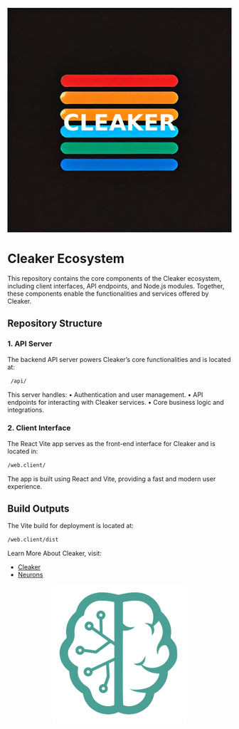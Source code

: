 ![Cleaker](./web.client/public/assets/CLEAKER_.png)

# Cleaker Ecosystem

This repository contains the core components of the Cleaker ecosystem, including client interfaces, API endpoints, and Node.js modules. Together, these components enable the functionalities and services offered by Cleaker.

## Repository Structure

### 1. API Server

The backend API server powers Cleaker’s core functionalities and is located at:
```bash
 /api/
```

This server handles:
	•	Authentication and user management.
	•	API endpoints for interacting with Cleaker services.
	•	Core business logic and integrations.

### 2. Client Interface

The React Vite app serves as the front-end interface for Cleaker and is located in:
```bash
/web.client/
```
The app is built using React and Vite, providing a fast and modern user experience.

## Build Outputs

The Vite build for deployment is located at:
```bash
/web.client/dist
```

Learn More About Cleaker, visit:
- [Cleaker](https://cleaker.me)
- [Neurons](https://neurons.me)
  
<div style="text-align: center;">
    <img src="./web.client/public/assets/neurons_logo.png" alt="Cleaker" style="width: 300px;" />
</div>
